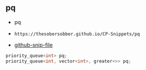 
## pq

- pq
- ```
  https://thesobersobber.github.io/CP-Snippets/pq
  ```
- [github-snip-file](https://github.com/theSoberSobber/CP-Snippets/blob/main/snippets.json#L987)

```cpp
priority_queue<int> pq;
priority_queue<int, vector<int>, greater<>> pq;
```
